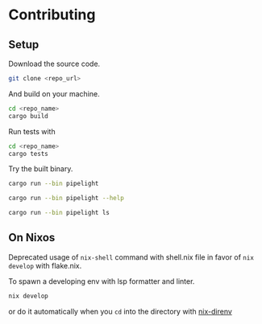 # Contributing

## Setup

Download the source code.

```sh
git clone <repo_url>
```

And build on your machine.

```sh
cd <repo_name>
cargo build
```

Run tests with

```sh
cd <repo_name>
cargo tests
```

Try the built binary.

```sh
cargo run --bin pipelight
```

```sh
cargo run --bin pipelight --help
```

```sh
cargo run --bin pipelight ls
```

## On Nixos

Deprecated usage of `nix-shell` command with shell.nix file in favor of
`nix develop` with flake.nix.

To spawn a developing env with lsp formatter and linter.

```sh
nix develop
```

or do it automatically when you `cd` into the directory with
[nix-direnv](https://github.com/nix-community/nix-direnv)
